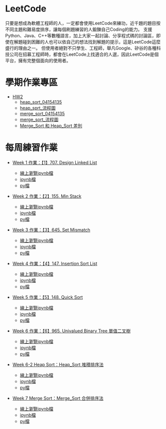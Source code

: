 # LeetCode
只要是想成為軟體工程師的人，一定都會使用LeetCode來練功，近千題的題目按不同主題和難易度排序，讓每個刷題練習的人鍛鍊自己Coding的能力。
支援Python、Java、C++等數種語言，加上大家一起討論、分享程式碼的討論區，即使在解題碰到困難的人也可以依自己的想法找到解題的提示，這是LeetCode這麼盛行的理由之一。
但使用者絕對不只學生、工程師，舉凡Google、矽谷的各種科技公司在招募工程師時，都會在LeetCode上找適合的人選，因此LeetCode是個平台，擁有完整個面向的使用者。

# 學期作業專區
* [HW2](https://github.com/agying/leetcode-practices/tree/master/HW2)
   * [heap_sort_04154135](https://github.com/agying/leetcode-practices/blob/master/HW2/heap_sort_04154135.py)
   * [heap_sprt_流程圖]()
   * [merge_sort_04154135]()
   * [merge_sort_流程圖]()
   * [Merge_Sort 和 Heap_Sort 差別]()


# 每周練習作業
* [Week 1 作業：【1】707. Design Linked List](https://github.com/agying/leetcode-practices/tree/master/%E3%80%90Week1%E3%80%91Design%20Linked%20List)
    * [線上瀏覽ipynb檔](https://nbviewer.jupyter.org/github/agying/leetcode-practices/blob/master/%E3%80%90Week1%E3%80%91Design%20Linked%20List/%E3%80%901%E3%80%91707.%20Design%20Linked%20List.ipynb)
    * [ipynb檔](https://github.com/agying/leetcode-practices/blob/master/%E3%80%90Week1%E3%80%91Design%20Linked%20List/%E3%80%901%E3%80%91707.%20Design%20Linked%20List.ipynb)
    * [py檔](https://github.com/agying/leetcode-practices/blob/master/%E3%80%90Week1%E3%80%91Design%20Linked%20List/%E3%80%901%E3%80%91707.%20Design%20Linked%20List.py)
    
* [Week 2 作業：【2】155. Min Stack](https://github.com/agying/leetcode-practices/tree/master/%E3%80%90Week2%E3%80%91Min%20Stack)
    * [線上瀏覽ipynb檔](https://nbviewer.jupyter.org/github/agying/leetcode-practices/blob/master/%E3%80%90Week2%E3%80%91Min%20Stack/%E3%80%902%E3%80%91155.%20Min%20Stack.ipynb)
    *  [ipynb檔](https://github.com/agying/leetcode-practices/blob/master/%E3%80%90Week2%E3%80%91Min%20Stack/%E3%80%902%E3%80%91155.%20Min%20Stack.ipynb)
    * [py檔](https://github.com/agying/leetcode-practices/blob/master/%E3%80%90Week2%E3%80%91Min%20Stack/%E3%80%902%E3%80%91155.%20Min%20Stack.py)
    
* [Week 3 作業：【3】645. Set Mismatch](https://github.com/agying/leetcode-practices/tree/master/%E3%80%90Week3%E3%80%91Set%20Mismatch)
    * [線上瀏覽ipynb檔](https://nbviewer.jupyter.org/github/agying/leetcode-practices/blob/master/%E3%80%90Week3%E3%80%91Set%20Mismatch/%E3%80%903%E3%80%91645.%20Set%20Mismatch.ipynb)
    *  [ipynb檔](https://github.com/agying/leetcode-practices/blob/master/%E3%80%90Week3%E3%80%91Set%20Mismatch/%E3%80%903%E3%80%91645.%20Set%20Mismatch.ipynb)
    * [py檔](https://github.com/agying/leetcode-practices/blob/master/%E3%80%90Week3%E3%80%91Set%20Mismatch/%E3%80%903%E3%80%91645.%20Set%20Mismatch.py)
    
* [Week 4 作業：【4】147. Insertion Sort List](https://github.com/agying/leetcode-practices/tree/master/%E3%80%90Week4%E3%80%91Insertion%20Sort%20List)
    * [線上瀏覽ipynb檔](https://nbviewer.jupyter.org/github/agying/leetcode-practices/blob/master/%E3%80%90Week4%E3%80%91Insertion%20Sort%20List/%E3%80%904%E3%80%91147.%20Insertion%20Sort%20List.ipynb)
    *  [ipynb檔](https://github.com/agying/leetcode-practices/blob/master/%E3%80%90Week4%E3%80%91Insertion%20Sort%20List/%E3%80%904%E3%80%91147.%20Insertion%20Sort%20List.ipynb)
    * [py檔](https://github.com/agying/leetcode-practices/blob/master/%E3%80%90Week4%E3%80%91Insertion%20Sort%20List/%E3%80%904%E3%80%91147.%20Insertion%20Sort%20List.py)
    
* [Week 5 作業：【5】148. Quick Sort](https://github.com/agying/leetcode-practices/tree/master/%E3%80%90Week5%E3%80%91Quick%20Sort)
    * [線上瀏覽ipynb檔](https://nbviewer.jupyter.org/github/agying/leetcode-practices/blob/master/%E3%80%90Week5%E3%80%91Quick%20Sort/%E3%80%905%E3%80%91148.%20Quick%20Sort.ipynb)
    *  [ipynb檔](https://github.com/agying/leetcode-practices/blob/master/%E3%80%90Week5%E3%80%91Quick%20Sort/%E3%80%905%E3%80%91148.%20Quick%20Sort.ipynb)
    * [py檔](https://github.com/agying/leetcode-practices/blob/master/%E3%80%90Week5%E3%80%91Quick%20Sort/%E3%80%905%E3%80%91148.%20Quick%20Sort.py)
    
* [Week 6 作業：【6】965. Univalued Binary Tree 單值二叉樹]()
    * [線上瀏覽ipynb檔]()
    *  [ipynb檔]()
    * [py檔]()
    
* [Week 6-2 Heap Sort：Heap_Sort 堆積排序法](https://github.com/agying/leetcode-practices/tree/master/%E3%80%90Week6-2%E3%80%91%E5%A0%86%E7%A9%8D%E6%8E%92%E5%BA%8F%E6%B3%95)
    * [線上瀏覽ipynb檔](https://nbviewer.jupyter.org/github/agying/leetcode-practices/blob/master/%E3%80%90Week6-2%E3%80%91%E5%A0%86%E7%A9%8D%E6%8E%92%E5%BA%8F%E6%B3%95/Heap%20Sort%20%E5%A0%86%E7%A9%8D%E6%8E%92%E5%BA%8F%E6%B3%95.ipynb)
    *  [ipynb檔](https://github.com/agying/leetcode-practices/blob/master/%E3%80%90Week6-2%E3%80%91%E5%A0%86%E7%A9%8D%E6%8E%92%E5%BA%8F%E6%B3%95/Heap%20Sort%20%E5%A0%86%E7%A9%8D%E6%8E%92%E5%BA%8F%E6%B3%95.ipynb)
    * [py檔](https://github.com/agying/leetcode-practices/blob/master/%E3%80%90Week6-2%E3%80%91%E5%A0%86%E7%A9%8D%E6%8E%92%E5%BA%8F%E6%B3%95/Heap%20Sort%20%E5%A0%86%E7%A9%8D%E6%8E%92%E5%BA%8F%E6%B3%95.py)

* [Week 7 Merge Sort：Merge_Sort 合併排序法]()
    * [線上瀏覽ipynb檔]()
    *  [ipynb檔]()
    * [py檔]()
